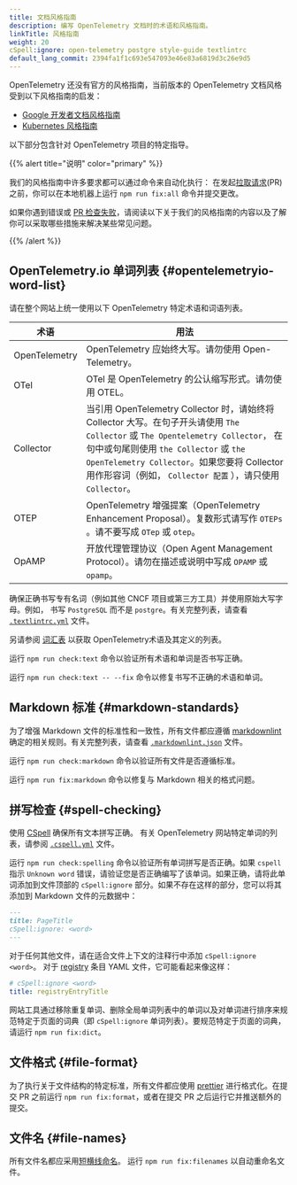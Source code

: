 ```yaml
---
title: 文档风格指南
description: 编写 OpenTelemetry 文档时的术语和风格指南。
linkTitle: 风格指南
weight: 20
cSpell:ignore: open-telemetry postgre style-guide textlintrc
default_lang_commit: 2394fa1f1c693e547093e46e83a6819d3c26e9d5
---
```


OpenTelemetry 还没有官方的风格指南，当前版本的 OpenTelemetry 文档风格受到以下风格指南的启发：

- [Google 开发者文档风格指南](https://developers.google.com/style)
- [Kubernetes 风格指南](https://kubernetes.io/docs/contribute/style/style-guide/)

以下部分包含针对 OpenTelemetry 项目的特定指导。

{{% alert title="说明" color="primary" %}}

我们的风格指南中许多要求都可以通过命令来自动化执行：
在发起[拉取请求](https://docs.github.com/en/get-started/learning-about-github/github-glossary#pull-request)(PR) 之前，你可以在本地机器上运行 `npm run fix:all` 命令并提交更改。

如果你遇到错误或 [PR 检查失败](/docs/contributing/pr-checks)，请阅读以下关于我们的风格指南的内容以及了解你可以采取哪些措施来解决某些常见问题。

{{% /alert %}}

## OpenTelemetry.io 单词列表 {#opentelemetryio-word-list}

请在整个网站上统一使用以下 OpenTelemetry 特定术语和词语列表。

<!-- prettier-ignore-start -->

| 术语 | 用法 |
| ---- | ----- |
| OpenTelemetry | OpenTelemetry 应始终大写。请勿使用 Open-Telemetry。|
| OTel | OTel 是 OpenTelemetry 的公认缩写形式。请勿使用 OTEL。|
| Collector | 当引用 OpenTelemetry Collector 时，请始终将 Collector 大写。在句子开头请使用 `The Collector` 或 `The Opentelemetry Collector`， 在句中或句尾则使用 `the Collector` 或 `the OpenTelemetry Collector`。如果您要将 Collector 用作形容词（例如， `Collector 配置` ），请只使用 `Collector`。|
| OTEP | OpenTelemetry 增强提案（OpenTelemetry Enhancement Proposal）。复数形式请写作 `OTEPs` 。请不要写成 `OTep` 或 `otep`。|
| OpAMP | 开放代理管理协议（Open Agent Management Protocol）。请勿在描述或说明中写成 `OPAMP` 或 `opamp`。|
<!-- prettier-ignore-end -->

确保正确书写专有名词（例如其他 CNCF 项目或第三方工具）并使用原始大写字母。例如，
书写 `PostgreSQL` 而不是 `postgre`。有关完整列表，请查看
[`.textlintrc.yml`](https://github.com/open-telemetry/opentelemetry.io/blob/main/.textlintrc.yml) 文件。

另请参阅 [词汇表](/docs/concepts/glossary/) 以获取 OpenTelemetry术语及其定义的列表。

运行 `npm run check:text` 命令以验证所有术语和单词是否书写正确。

运行 `npm run check:text -- --fix` 命令以修复书写不正确的术语和单词。

## Markdown 标准 {#markdown-standards}

为了增强 Markdown 文件的标准性和一致性，所有文件都应遵循
[markdownlint](https://github.com/DavidAnson/markdownlint)
确定的相关规则。有关完整列表，请查看
[`.markdownlint.json`](https://github.com/open-telemetry/opentelemetry.io/blob/main/.markdownlint.json)
文件。

运行 `npm run check:markdown` 命令以验证所有文件是否遵循标准。

运行 `npm run fix:markdown` 命令以修复与 Markdown 相关的格式问题。

## 拼写检查 {#spell-checking}

使用 [CSpell](https://github.com/streetsidesoftware/cspell) 确保所有文本拼写正确。
有关 OpenTelemetry 网站特定单词的列表，请参阅
[`.cspell.yml`](https://github.com/open-telemetry/opentelemetry.io/blob/main/.cspell.yml) 文件。

运行 `npm run check:spelling` 命令以验证所有单词拼写是否正确。如果 `cspell` 指示
`Unknown word` 错误，请验证您是否正确编写了该单词。如果正确，请将此单词添加到文件顶部的
`cSpell:ignore` 部分。如果不存在这样的部分，您可以将其添加到 Markdown 文件的元数据中：

```markdown
---
title: PageTitle
cSpell:ignore: <word>
---
```

对于任何其他文件，请在适合文件上下文的注释行中添加 `cSpell:ignore <word>`。
对于 [registry](/ecosystem/registry/) 条目 YAML 文件，它可能看起来像这样：

```yaml
# cSpell:ignore <word>
title: registryEntryTitle
```

网站工具通过移除重复单词、删除全局单词列表中的单词以及对单词进行排序来规范特定于页面的词典（即
`cSpell:ignore` 单词列表）。要规范特定于页面的词典，请运行 `npm run fix:dict`。

## 文件格式 {#file-format}

为了执行关于文件结构的特定标准，所有文件都应使用 [prettier](https://prettier.io)
进行格式化。在提交 PR 之前运行 `npm run fix:format`，或者在提交 PR 之后运行它并推送额外的提交。

## 文件名 {#file-names}

所有文件名都应采用[短横线命名](https://en.wikipedia.org/wiki/Letter_case#Kebab_case)。
运行 `npm run fix:filenames` 以自动重命名文件。
